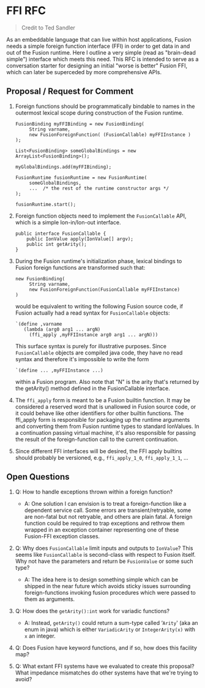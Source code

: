 # FFI RFC

> Credit to Ted Sandler

As an embeddable language that can live within host applications, Fusion needs a simple foreign
function interface (FFI) in order to get data in and out of the Fusion runtime. Here I outline a
very simple (read as "brain-dead simple") interface which meets this need. This RFC is intended to
serve as a conversation starter for designing an initial "worse is better" Fusion FFI, which can
later be superceded by more comprehensive APIs.

## Proposal / Request for Comment

1. Foreign functions should be programmatically bindable to names in the outermost lexical scope
   during construction of the Fusion runtime.

    ```
    FusionBinding myFFIBinding = new FusionBinding(
         String varname,
         new FusionForeignFunction( (FusionCallable) myFFIInstance )
    );
    
    List<FusionBinding> someGlobalBindings = new ArrayList<FusionBinding>();
    
    myGlobalBindings.add(myFFIBinding);
    
    FusionRuntime fusionRuntime = new FusionRuntime(
         someGlobalBindings,
         ...  /* the rest of the runtime constructor args */
    );
    
    fusionRuntime.start();
    ```

2. Foreign function objects need to implement the `FusionCallable` API, which is a simple
   Ion-in/Ion-out interface.

    ```
    public interface FusionCallable {
        public IonValue apply(IonValue[] argv);
        public int getArity();
    }
    ```

3. During the Fusion runtime's initialization phase, lexical bindings to Fusion foreign functions
   are transformed such that:

    ```
    new FusionBinding(
         String varname,
         new FusionForeignFunction(FusionCallable myFFIInstance)
    )
    ```

   would be equivalent to writing the following Fusion source code, if Fusion actually had a read
   syntax for `FusionCallable` objects:

    ```
    `(define ,varname
       (lambda (arg0 arg1 ... argN)
         (ffi_apply ,myFFIInstance arg0 arg1 ... argN)))
    ```

   This surface syntax is purely for illustrative purposes. Since `FusionCallable` objects are
   compiled java code, they have no read syntax and therefore it's impossible to write the form
    ```
    `(define ... ,myFFIInstance ...)
    ```
   within a Fusion program. Also note that "N" is the arity that's returned by the getArity() method
   defined in the FusionCallable interface.

4. The `ffi_apply` form is meant to be a Fusion builtin function. It may be considered a reserved
   word that is unallowed in Fusion source code, or it could behave like other identifiers for other
   builtin functions. The ffi_apply form is responsible for packaging up the runtime arguments and
   converting them from Fusion runtime types to standard IonValues. In a continuation passing
   virtual machine, it's also responsible for passing the result of the foreign-function call to the
   current continuation.

5. Since different FFI interfaces will be desired, the FFI apply builtins should probably be
   versioned, e.g., `ffi_apply_1_0`, `ffi_apply_1_1`, ...

## Open Questions

1. Q: How to handle exceptions thrown within a foreign function?

    * A: One solution I can envision is to treat a foreign-function like a dependent service call.
      Some errors are transient/retryable, some are non-fatal but not retryable, and others are
      plain fatal. A foreign function could be required to trap exceptions and rethrow them wrapped
      in an exception container representing one of these Fusion-FFI exception classes.

1. Q: Why does `FusionCallable` limit inputs and outputs to `IonValue`? This seems like
   `FusionCallable` is second-class with respect to Fusion itself. Why not have the parameters and
   return be `FusionValue` or some such type?

    * A: The idea here is to design something simple which can be shipped in the near future which
      avoids sticky issues surrounding foreign-functions invoking fusion procedures which were
      passed to them as arguments.

1. Q: How does the `getArity():int` work for variadic functions?

    * A: Instead, `getArity()` could return a sum-type called ‘`Arity`' (aka an enum in java) which
      is either `VariadicArity` or `IntegerArity(x)` with `x` an integer.

1. Q: Does Fusion have keyword functions, and if so, how does this facility map?
2. Q: What extant FFI systems have we evaluated to create this proposal? What impedance mismatches
   do other systems have that we're trying to avoid?

